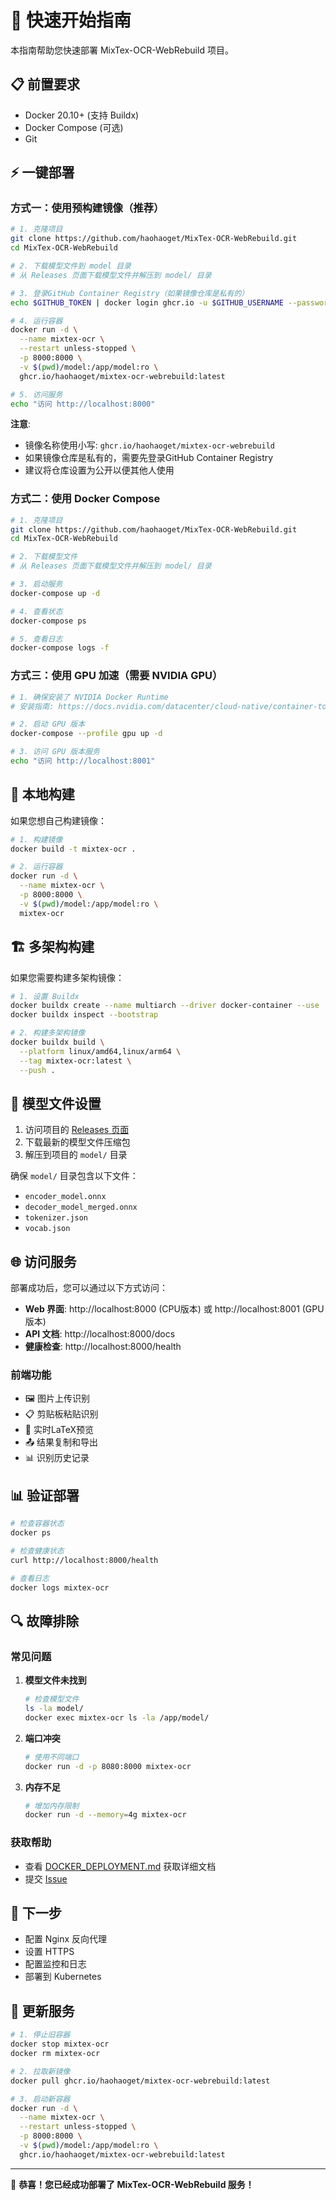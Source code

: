 # 🚀 快速开始指南

本指南帮助您快速部署 MixTex-OCR-WebRebuild 项目。

## 📋 前置要求

- Docker 20.10+ (支持 Buildx)
- Docker Compose (可选)
- Git

## ⚡ 一键部署

### 方式一：使用预构建镜像（推荐）

```bash
# 1. 克隆项目
git clone https://github.com/haohaoget/MixTex-OCR-WebRebuild.git
cd MixTex-OCR-WebRebuild

# 2. 下载模型文件到 model 目录
# 从 Releases 页面下载模型文件并解压到 model/ 目录

# 3. 登录GitHub Container Registry（如果镜像仓库是私有的）
echo $GITHUB_TOKEN | docker login ghcr.io -u $GITHUB_USERNAME --password-stdin

# 4. 运行容器
docker run -d \
  --name mixtex-ocr \
  --restart unless-stopped \
  -p 8000:8000 \
  -v $(pwd)/model:/app/model:ro \
  ghcr.io/haohaoget/mixtex-ocr-webrebuild:latest

# 5. 访问服务
echo "访问 http://localhost:8000"
```

**注意**: 
- 镜像名称使用小写: `ghcr.io/haohaoget/mixtex-ocr-webrebuild`
- 如果镜像仓库是私有的，需要先登录GitHub Container Registry
- 建议将仓库设置为公开以便其他人使用

### 方式二：使用 Docker Compose

```bash
# 1. 克隆项目
git clone https://github.com/haohaoget/MixTex-OCR-WebRebuild.git
cd MixTex-OCR-WebRebuild

# 2. 下载模型文件
# 从 Releases 页面下载模型文件并解压到 model/ 目录

# 3. 启动服务
docker-compose up -d

# 4. 查看状态
docker-compose ps

# 5. 查看日志
docker-compose logs -f
```

### 方式三：使用 GPU 加速（需要 NVIDIA GPU）

```bash
# 1. 确保安装了 NVIDIA Docker Runtime
# 安装指南: https://docs.nvidia.com/datacenter/cloud-native/container-toolkit/install-guide.html

# 2. 启动 GPU 版本
docker-compose --profile gpu up -d

# 3. 访问 GPU 版本服务
echo "访问 http://localhost:8001"
```

## 🔧 本地构建

如果您想自己构建镜像：

```bash
# 1. 构建镜像
docker build -t mixtex-ocr .

# 2. 运行容器
docker run -d \
  --name mixtex-ocr \
  -p 8000:8000 \
  -v $(pwd)/model:/app/model:ro \
  mixtex-ocr
```

## 🏗️ 多架构构建

如果您需要构建多架构镜像：

```bash
# 1. 设置 Buildx
docker buildx create --name multiarch --driver docker-container --use
docker buildx inspect --bootstrap

# 2. 构建多架构镜像
docker buildx build \
  --platform linux/amd64,linux/arm64 \
  --tag mixtex-ocr:latest \
  --push .
```

## 📁 模型文件设置

1. 访问项目的 [Releases 页面](https://github.com/haohaoget/MixTex-OCR-WebRebuild/releases)
2. 下载最新的模型文件压缩包
3. 解压到项目的 `model/` 目录

确保 `model/` 目录包含以下文件：
- `encoder_model.onnx`
- `decoder_model_merged.onnx`
- `tokenizer.json`
- `vocab.json`

## 🌐 访问服务

部署成功后，您可以通过以下方式访问：

- **Web 界面**: http://localhost:8000 (CPU版本) 或 http://localhost:8001 (GPU版本)
- **API 文档**: http://localhost:8000/docs
- **健康检查**: http://localhost:8000/health

### 前端功能
- 🖼️ 图片上传识别
- 📋 剪贴板粘贴识别
- 🔄 实时LaTeX预览
- 📤 结果复制和导出
- 📊 识别历史记录

## 📊 验证部署

```bash
# 检查容器状态
docker ps

# 检查健康状态
curl http://localhost:8000/health

# 查看日志
docker logs mixtex-ocr
```

## 🔍 故障排除

### 常见问题

1. **模型文件未找到**
   ```bash
   # 检查模型文件
   ls -la model/
   docker exec mixtex-ocr ls -la /app/model/
   ```

2. **端口冲突**
   ```bash
   # 使用不同端口
   docker run -d -p 8080:8000 mixtex-ocr
   ```

3. **内存不足**
   ```bash
   # 增加内存限制
   docker run -d --memory=4g mixtex-ocr
   ```

### 获取帮助

- 查看 [DOCKER_DEPLOYMENT.md](./DOCKER_DEPLOYMENT.md) 获取详细文档
- 提交 [Issue](https://github.com/haohaoget/MixTex-OCR-WebRebuild/issues)

## 🎯 下一步

- 配置 Nginx 反向代理
- 设置 HTTPS
- 配置监控和日志
- 部署到 Kubernetes

## 📝 更新服务

```bash
# 1. 停止旧容器
docker stop mixtex-ocr
docker rm mixtex-ocr

# 2. 拉取新镜像
docker pull ghcr.io/haohaoget/mixtex-ocr-webrebuild:latest

# 3. 启动新容器
docker run -d \
  --name mixtex-ocr \
  --restart unless-stopped \
  -p 8000:8000 \
  -v $(pwd)/model:/app/model:ro \
  ghcr.io/haohaoget/mixtex-ocr-webrebuild:latest
```

---

🎉 **恭喜！您已经成功部署了 MixTex-OCR-WebRebuild 服务！**
